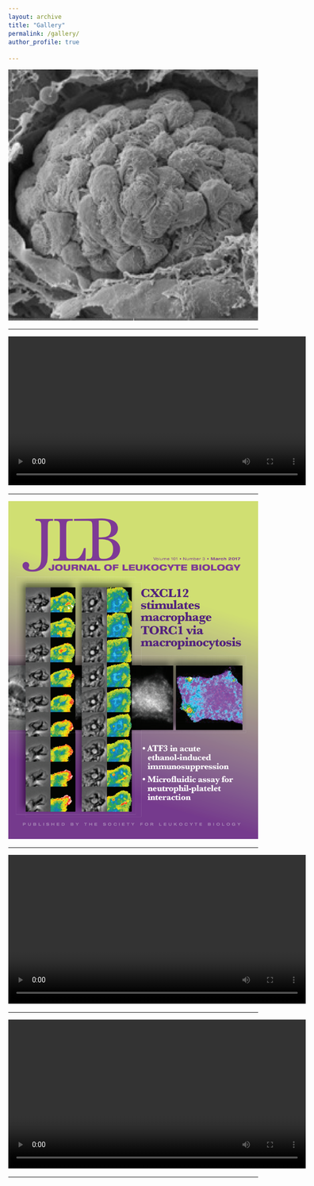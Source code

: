 ```yaml
---
layout: archive
title: "Gallery"
permalink: /gallery/
author_profile: true

---
```


![kidney](/images/kidney.png "kidney")

---

<video src="../images/PIP3inMP.mp4"  width="600px" height="300px" controls></video>

---

![JLBcover](/images/JLBcover.png "JLBcover")

---

<video src="../images/Macropinocytosis.mp4"  width="600px" height="300px" controls></video>

---

<video src="../images/video3.mp4"  width="600px" height="300px" controls></video>

---




